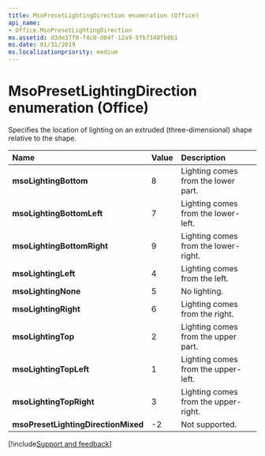 ```yaml
---
title: MsoPresetLightingDirection enumeration (Office)
api_name:
- Office.MsoPresetLightingDirection
ms.assetid: d3de37f8-f4c8-d04f-12a9-5fb7340fb8b1
ms.date: 01/31/2019
ms.localizationpriority: medium
---
```



# MsoPresetLightingDirection enumeration (Office)

Specifies the location of lighting on an extruded (three-dimensional) shape relative to the shape.

|Name|Value|Description|
|:-----|:-----|:-----|
|**msoLightingBottom**|8|Lighting comes from the lower part.|
|**msoLightingBottomLeft**|7|Lighting comes from the lower-left.|
|**msoLightingBottomRight**|9|Lighting comes from the lower-right.|
|**msoLightingLeft**|4|Lighting comes from the left.|
|**msoLightingNone**|5|No lighting.|
|**msoLightingRight**|6|Lighting comes from the right.|
|**msoLightingTop**|2|Lighting comes from the upper part.|
|**msoLightingTopLeft**|1|Lighting comes from the upper-left.|
|**msoLightingTopRight**|3|Lighting comes from the upper-right.|
|**msoPresetLightingDirectionMixed**|-2|Not supported.|

[!include[Support and feedback](~/includes/feedback-boilerplate.md)]